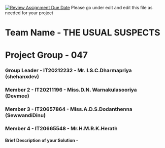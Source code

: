 [![Review Assignment Due Date](https://classroom.github.com/assets/deadline-readme-button-24ddc0f5d75046c5622901739e7c5dd533143b0c8e959d652212380cedb1ea36.svg)](https://classroom.github.com/a/-uR1f4-1)
Please go under edit and edit this file as needed for your project

# Team Name - THE USUAL SUSPECTS
# Project Group - 047
### Group Leader - IT20212232 - Mr. I.S.C.Dharmapriya (shehanxdev)
### Member 2 - IT20211196 - Miss.D.N. Warnakulasooriya (Devmee)
### Member 3 - IT20657864 - Miss.A.D.S.Dodanthenna (SewwandiDinu)
### Member 4 - IT20665548 - Mr.H.M.R.K.Herath


#### Brief Description of your Solution - 



